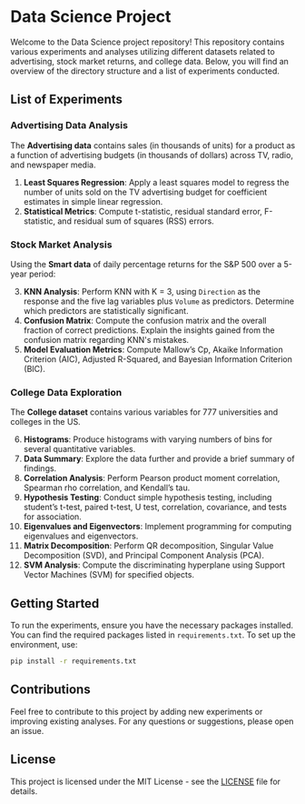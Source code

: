 # Data Science Project

Welcome to the Data Science project repository! This repository contains various experiments and analyses utilizing different datasets related to advertising, stock market returns, and college data. Below, you will find an overview of the directory structure and a list of experiments conducted.

## List of Experiments

### Advertising Data Analysis
The **Advertising data** contains sales (in thousands of units) for a product as a function of advertising budgets (in thousands of dollars) across TV, radio, and newspaper media.

1. **Least Squares Regression**: Apply a least squares model to regress the number of units sold on the TV advertising budget for coefficient estimates in simple linear regression.
2. **Statistical Metrics**: Compute t-statistic, residual standard error, F-statistic, and residual sum of squares (RSS) errors.

### Stock Market Analysis
Using the **Smart data** of daily percentage returns for the S&P 500 over a 5-year period:

3. **KNN Analysis**: Perform KNN with K = 3, using `Direction` as the response and the five lag variables plus `Volume` as predictors. Determine which predictors are statistically significant.
4. **Confusion Matrix**: Compute the confusion matrix and the overall fraction of correct predictions. Explain the insights gained from the confusion matrix regarding KNN's mistakes.
5. **Model Evaluation Metrics**: Compute Mallow’s Cp, Akaike Information Criterion (AIC), Adjusted R-Squared, and Bayesian Information Criterion (BIC).

### College Data Exploration
The **College dataset** contains various variables for 777 universities and colleges in the US.

6. **Histograms**: Produce histograms with varying numbers of bins for several quantitative variables.
7. **Data Summary**: Explore the data further and provide a brief summary of findings.
8. **Correlation Analysis**: Perform Pearson product moment correlation, Spearman rho correlation, and Kendall’s tau.
9. **Hypothesis Testing**: Conduct simple hypothesis testing, including student’s t-test, paired t-test, U test, correlation, covariance, and tests for association.
10. **Eigenvalues and Eigenvectors**: Implement programming for computing eigenvalues and eigenvectors.
11. **Matrix Decomposition**: Perform QR decomposition, Singular Value Decomposition (SVD), and Principal Component Analysis (PCA).
12. **SVM Analysis**: Compute the discriminating hyperplane using Support Vector Machines (SVM) for specified objects.

## Getting Started

To run the experiments, ensure you have the necessary packages installed. You can find the required packages listed in `requirements.txt`. To set up the environment, use:

```bash
pip install -r requirements.txt
```

## Contributions

Feel free to contribute to this project by adding new experiments or improving existing analyses. For any questions or suggestions, please open an issue.

## License

This project is licensed under the MIT License - see the [LICENSE](LICENSE) file for details.
